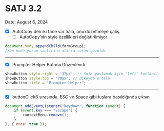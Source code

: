 # SATJ 3.2

Date: August 6, 2024

- [x]  AutoCopy den iki tane var hala, onu düzeltmeye çalış.
    - [ ]  AutoCopy’nin style özellikleri değiştirilmiyor

```jsx
document.body.appendChild(formGroup);
//bu kodu yorum saatırına alınca sorun çözüldü
```

---

- [x]  Prompter Helper Butonu Düzenlendi

```jsx
showButton.style.right = '37px'; // Sola yaslamak için 'left' kullanılıyor
showButton.style.top = '70px'; // Dikeyde ortala
showButton.title = "Prompter Helper";
```

---

- [x]  buttonClick6 sırasında, ESC ve Space gibi tuşlara basıldığında çıksın

```jsx
document.addEventListener("keydown", function (event) {
    if (event.key === "Escape") {
        contextMenu.remove();
    }
}, { once: true });
```